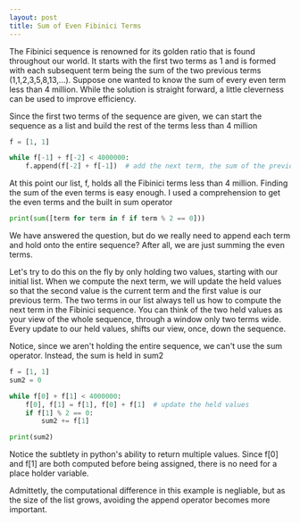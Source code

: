 ```yaml
---
layout: post
title: Sum of Even Fibinici Terms
---
```


The Fibinici sequence is renowned for its golden ratio that is found throughout our world. It starts with the first two terms as 1 and is formed with each subsequent term being the sum of the two previous terms (1,1,2,3,5,8,13,...). Suppose one wanted to know the sum of every even term less than 4 million. While the solution is straight forward, a little cleverness can be used to improve efficiency. 


Since the first two terms of the sequence are given, we can start the sequence as a list and build the rest of the terms less than 4 million
```python
f = [1, 1]

while f[-1] + f[-2] < 4000000:
    f.append(f[-2] + f[-1])  # add the next term, the sum of the previous two terms
```
At this point our list, f, holds all the Fibinici terms less than 4 million. Finding the sum of the even terms is easy enough. I used a comprehension to get the even terms and the built in sum operator
```python
print(sum([term for term in f if term % 2 == 0]))
```
We have answered the question, but do we really need to append each term and hold onto the entire sequence? After all, we are just summing the even terms. 

Let's try to do this on the fly by only holding two values, starting with our initial list. When we compute the next term, we will update the held values so that the second value is the current term and the first value is our previous term. The two terms in our list always tell us how to compute the next term in the Fibinici sequence. You can think of the two held values as your view of the whole sequence, through a window only two terms wide. Every update to our held values, shifts our view, once, down the sequence.

Notice, since we aren't holding the entire sequence, we can't use the sum operator. Instead, the sum is held in sum2

```python
f = [1, 1]
sum2 = 0

while f[0] + f[1] < 4000000:
    f[0], f[1] = f[1], f[0] + f[1]  # update the held values
    if f[1] % 2 == 0:
        sum2 += f[1]

print(sum2)
```
Notice the subtlety in python's ability to return multiple values. Since f[0] and f[1] are both computed before being assigned, there is no need for a place holder variable. 

Admittetly, the computational difference in this example is negliable, but as the size of the list grows, avoiding the append operator becomes more important.
